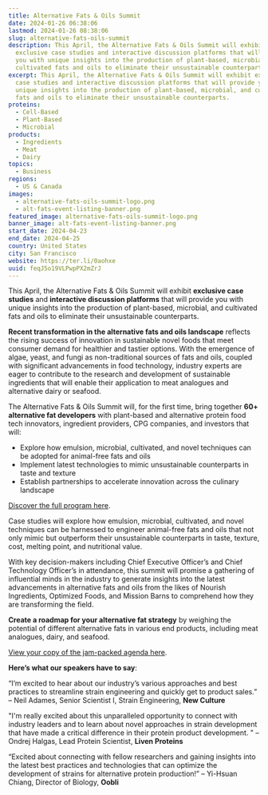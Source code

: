 ```yaml
---
title: Alternative Fats & Oils Summit
date: 2024-01-26 06:38:06
lastmod: 2024-01-26 08:38:06
slug: alternative-fats-oils-summit
description: This April, the Alternative Fats & Oils Summit will exhibit
  exclusive case studies and interactive discussion platforms that will provide
  you with unique insights into the production of plant-based, microbial, and
  cultivated fats and oils to eliminate their unsustainable counterparts.
excerpt: This April, the Alternative Fats & Oils Summit will exhibit exclusive
  case studies and interactive discussion platforms that will provide you with
  unique insights into the production of plant-based, microbial, and cultivated
  fats and oils to eliminate their unsustainable counterparts.
proteins:
  - Cell-Based
  - Plant-Based
  - Microbial
products:
  - Ingredients
  - Meat
  - Dairy
topics:
  - Business
regions:
  - US & Canada
images:
  - alternative-fats-oils-summit-logo.png
  - alt-fats-event-listing-banner.png
featured_image: alternative-fats-oils-summit-logo.png
banner_image: alt-fats-event-listing-banner.png
start_date: 2024-04-23
end_date: 2024-04-25
country: United States
city: San Francisco
website: https://ter.li/0aohxe
uuid: feqJ5o19VLPwpPX2mZrJ
---
```

This April, the Alternative Fats & Oils Summit will exhibit **exclusive case studies** and **interactive discussion platforms** that will provide you with unique insights into the production of plant-based, microbial, and cultivated fats and oils to eliminate their unsustainable counterparts.

**Recent transformation in the alternative fats and oils landscape** reflects the rising success of innovation in sustainable novel foods that meet consumer demand for healthier and tastier options. With the emergence of algae, yeast, and fungi as non-traditional sources of fats and oils, coupled with significant advancements in food technology, industry experts are eager to contribute to the research and development of sustainable ingredients that will enable their application to meat analogues and alternative dairy or seafood.

The Alternative Fats & Oils Summit will, for the first time, bring together **60+ alternative fat developers** with plant-based and alternative protein food tech innovators, ingredient providers, CPG companies, and investors that will:

* Explore how emulsion, microbial, cultivated, and novel techniques can be adopted for animal-free fats and oils
* Implement latest technologies to mimic unsustainable counterparts in taste and texture
* Establish partnerships to accelerate innovation across the culinary landscape

[Discover the full program here](https://ter.li/kqxqse). 

Case studies will explore how emulsion, microbial, cultivated, and novel techniques can be harnessed to engineer animal-free fats and oils that not only mimic but outperform their unsustainable counterparts in taste, texture, cost, melting point, and nutritional value.

With key decision-makers including Chief Executive Officer’s and Chief Technology Officer’s in attendance, this summit will promise a gathering of influential minds in the industry to generate insights into the latest advancements in alternative fats and oils from the likes of Nourish Ingredients, Optimized Foods, and Mission Barns to comprehend how they are transforming the field.

**Create a roadmap for your alternative fat strategy** by weighing the potential of different alternative fats in various end products, including meat analogues, dairy, and seafood.

[View your copy of the jam-packed agenda here](https://ter.li/kqxqse).

**Here’s what our speakers have to say**:

“I’m excited to hear about our industry’s various approaches and best practices to streamline strain engineering and quickly get to product sales.” – Neil Adames, Senior Scientist I, Strain Engineering, **New Culture**

"I'm really excited about this unparalleled opportunity to connect with industry leaders and to learn about novel approaches in strain development that have made a critical difference in their protein product development. " – Ondrej Halgas, Lead Protein Scientist, **Liven Proteins**

“Excited about connecting with fellow researchers and gaining insights into the latest best practices and technologies that can optimize the development of strains for alternative protein production!” – Yi-Hsuan Chiang, Director of Biology, **Oobli**